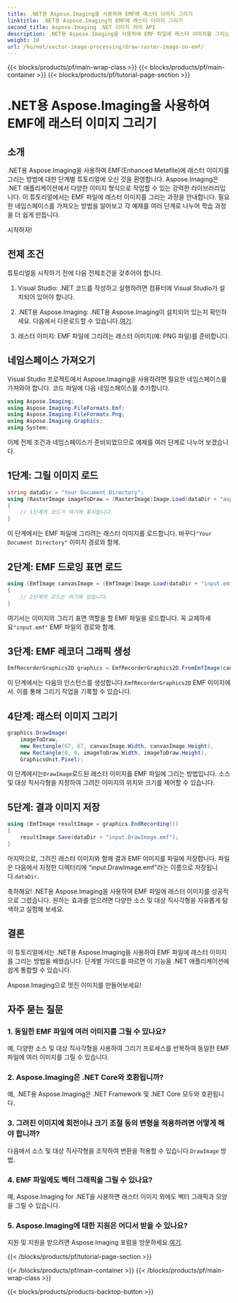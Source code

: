 ```yaml
---
title: .NET용 Aspose.Imaging을 사용하여 EMF에 래스터 이미지 그리기
linktitle: .NET용 Aspose.Imaging의 EMF에 래스터 이미지 그리기
second_title: Aspose.Imaging .NET 이미지 처리 API
description: .NET용 Aspose.Imaging을 사용하여 EMF 파일에 래스터 이미지를 그리는 방법을 알아보세요. 손쉽게 멋진 영상을 만들어 보세요.
weight: 10
url: /ko/net/vector-image-processing/draw-raster-image-on-emf/
---
```


{{< blocks/products/pf/main-wrap-class >}}
{{< blocks/products/pf/main-container >}}
{{< blocks/products/pf/tutorial-page-section >}}

# .NET용 Aspose.Imaging을 사용하여 EMF에 래스터 이미지 그리기


## 소개

.NET용 Aspose.Imaging을 사용하여 EMF(Enhanced Metafile)에 래스터 이미지를 그리는 방법에 대한 단계별 튜토리얼에 오신 것을 환영합니다. Aspose.Imaging은 .NET 애플리케이션에서 다양한 이미지 형식으로 작업할 수 있는 강력한 라이브러리입니다. 이 튜토리얼에서는 EMF 파일에 래스터 이미지를 그리는 과정을 안내합니다. 필요한 네임스페이스를 가져오는 방법을 알아보고 각 예제를 여러 단계로 나누어 학습 과정을 더 쉽게 만듭니다.

시작하자!

## 전제 조건

튜토리얼을 시작하기 전에 다음 전제조건을 갖추어야 합니다.

1. Visual Studio: .NET 코드를 작성하고 실행하려면 컴퓨터에 Visual Studio가 설치되어 있어야 합니다.

2.  .NET용 Aspose.Imaging: .NET용 Aspose.Imaging이 설치되어 있는지 확인하세요. 다음에서 다운로드할 수 있습니다.[여기](https://releases.aspose.com/imaging/net/).

3. 래스터 이미지: EMF 파일에 그리려는 래스터 이미지(예: PNG 파일)를 준비합니다.

## 네임스페이스 가져오기

Visual Studio 프로젝트에서 Aspose.Imaging을 사용하려면 필요한 네임스페이스를 가져와야 합니다. 코드 파일에 다음 네임스페이스를 추가합니다.

```csharp
using Aspose.Imaging;
using Aspose.Imaging.FileFormats.Emf;
using Aspose.Imaging.FileFormats.Png;
using Aspose.Imaging.Graphics;
using System;
```

이제 전제 조건과 네임스페이스가 준비되었으므로 예제를 여러 단계로 나누어 보겠습니다.

## 1단계: 그릴 이미지 로드

```csharp
string dataDir = "Your Document Directory";
using (RasterImage imageToDraw = (RasterImage)Image.Load(dataDir + "asposenet_220_src01.png"))
{
    // 1단계의 코드가 여기에 표시됩니다.
}
```

 이 단계에서는 EMF 파일에 그리려는 래스터 이미지를 로드합니다. 바꾸다`"Your Document Directory"` 이미지 경로와 함께.

## 2단계: EMF 드로잉 표면 로드

```csharp
using (EmfImage canvasImage = (EmfImage)Image.Load(dataDir + "input.emf"))
{
    // 2단계의 코드는 여기에 있습니다.
}
```

 여기서는 이미지의 그리기 표면 역할을 할 EMF 파일을 로드합니다. 꼭 교체하세요`"input.emf"` EMF 파일의 경로와 함께.

## 3단계: EMF 레코더 그래픽 생성

```csharp
EmfRecorderGraphics2D graphics = EmfRecorderGraphics2D.FromEmfImage(canvasImage);
```

 이 단계에서는 다음의 인스턴스를 생성합니다.`EmfRecorderGraphics2D` EMF 이미지에서. 이를 통해 그리기 작업을 기록할 수 있습니다.

## 4단계: 래스터 이미지 그리기

```csharp
graphics.DrawImage(
    imageToDraw,
    new Rectangle(67, 67, canvasImage.Width, canvasImage.Height),
    new Rectangle(0, 0, imageToDraw.Width, imageToDraw.Height),
    GraphicsUnit.Pixel);
```

 이 단계에서는`DrawImage`로드된 래스터 이미지를 EMF 파일에 그리는 방법입니다. 소스 및 대상 직사각형을 지정하여 그려진 이미지의 위치와 크기를 제어할 수 있습니다.

## 5단계: 결과 이미지 저장

```csharp
using (EmfImage resultImage = graphics.EndRecording())
{
    resultImage.Save(dataDir + "input.DrawImage.emf");
}
```

 마지막으로, 그려진 래스터 이미지와 함께 결과 EMF 이미지를 파일에 저장합니다. 파일은 다음에서 지정한 디렉터리에 "input.DrawImage.emf"라는 이름으로 저장됩니다.`dataDir`.

축하해요! .NET용 Aspose.Imaging을 사용하여 EMF 파일에 래스터 이미지를 성공적으로 그렸습니다. 원하는 효과를 얻으려면 다양한 소스 및 대상 직사각형을 자유롭게 탐색하고 실험해 보세요.

## 결론

이 튜토리얼에서는 .NET용 Aspose.Imaging을 사용하여 EMF 파일에 래스터 이미지를 그리는 방법을 배웠습니다. 단계별 가이드를 따르면 이 기능을 .NET 애플리케이션에 쉽게 통합할 수 있습니다.

Aspose.Imaging으로 멋진 이미지를 만들어보세요!

## 자주 묻는 질문

### 1. 동일한 EMF 파일에 여러 이미지를 그릴 수 있나요?

예, 다양한 소스 및 대상 직사각형을 사용하여 그리기 프로세스를 반복하여 동일한 EMF 파일에 여러 이미지를 그릴 수 있습니다.

### 2. Aspose.Imaging은 .NET Core와 호환됩니까?

예, .NET용 Aspose.Imaging은 .NET Framework 및 .NET Core 모두와 호환됩니다.

### 3. 그려진 이미지에 회전이나 크기 조절 등의 변형을 적용하려면 어떻게 해야 합니까?

 다음에서 소스 및 대상 직사각형을 조작하여 변환을 적용할 수 있습니다.`DrawImage` 방법.

### 4. EMF 파일에도 벡터 그래픽을 그릴 수 있나요?

예, Aspose.Imaging for .NET을 사용하면 래스터 이미지 외에도 벡터 그래픽과 모양을 그릴 수 있습니다.

### 5. Aspose.Imaging에 대한 지원은 어디서 받을 수 있나요?

 지원 및 지원을 받으려면 Aspose.Imaging 포럼을 방문하세요.[여기](https://forum.aspose.com/).

{{< /blocks/products/pf/tutorial-page-section >}}

{{< /blocks/products/pf/main-container >}}
{{< /blocks/products/pf/main-wrap-class >}}

{{< blocks/products/products-backtop-button >}}
